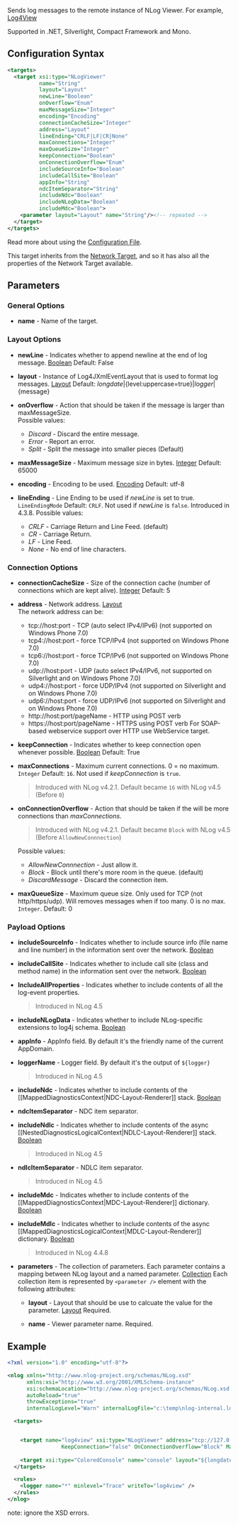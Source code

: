 Sends log messages to the remote instance of NLog Viewer. For example, [Log4View](http://www.log4view.com/log4view/)

Supported in .NET, Silverlight, Compact Framework and Mono.
## Configuration Syntax
```xml
<targets>
  <target xsi:type="NLogViewer"
          name="String"
          layout="Layout"
          newLine="Boolean"
          onOverflow="Enum"
          maxMessageSize="Integer"
          encoding="Encoding"
          connectionCacheSize="Integer"
          address="Layout"
          lineEnding="CRLF|LF|CR|None"
          maxConnections="Integer"
          maxQueueSize="Integer"
          keepConnection="Boolean"
          onConnectionOverflow="Enum"
          includeSourceInfo="Boolean"
          includeCallSite="Boolean"
          appInfo="String"
          ndcItemSeparator="String"
          includeNdc="Boolean"
          includeNLogData="Boolean"
          includeMdc="Boolean">
    <parameter layout="Layout" name="String"/><!-- repeated -->
  </target>
</targets>
```
Read more about using the [Configuration File](Configuration-file).

This target inherits from the [Network Target](Network-target), and so it has also all the properties of the Network Target available. 

## Parameters
### General Options
* **name** - Name of the target.

### Layout Options
* **newLine** - Indicates whether to append newline at the end of log message. [Boolean](Data-types) Default: False

* **layout** - Instance of Log4JXmlEventLayout that is used to format log messages. [Layout](Data-types) Default: ${longdate}|${level:uppercase=true}|${logger}|${message}

* **onOverflow** - Action that should be taken if the message is larger than maxMessageSize.  
Possible values:
  * _Discard_ - Discard the entire message.
  * _Error_ - Report an error.
  * _Split_ - Split the message into smaller pieces (Default)

* **maxMessageSize** - Maximum message size in bytes. [Integer](Data-types) Default: 65000

* **encoding** - Encoding to be used. [Encoding](Data-types) Default: utf-8

* **lineEnding** - Line Ending to be used if _newLine_ is set to true. `LineEndingMode` Default: `CRLF`. Not used if _newLine_ is `false`. Introduced in 4.3.8.
Possible values:
  * _CRLF_ - Carriage Return and Line Feed. (default)
  * _CR_ - Carriage Return.
  * _LF_ - Line Feed.
  * _None_ - No end of line characters.

### Connection Options
* **connectionCacheSize** - Size of the connection cache (number of connections which are kept alive). [Integer](Data-types) Default: 5

* **address** - Network address. [Layout](Data-types)  
The network address can be:
  * tcp://host:port - TCP (auto select IPv4/IPv6) (not supported on Windows Phone 7.0)
  * tcp4://host:port - force TCP/IPv4 (not supported on Windows Phone 7.0)
  * tcp6://host:port - force TCP/IPv6 (not supported on Windows Phone 7.0)
  * udp://host:port - UDP (auto select IPv4/IPv6, not supported on Silverlight and on Windows Phone 7.0)
  * udp4://host:port - force UDP/IPv4 (not supported on Silverlight and on Windows Phone 7.0)
  * udp6://host:port - force UDP/IPv6 (not supported on Silverlight and on Windows Phone 7.0)
  * http://host:port/pageName - HTTP using POST verb
  * https://host:port/pageName - HTTPS using POST verb
  For SOAP-based webservice support over HTTP use WebService target.

* **keepConnection** - Indicates whether to keep connection open whenever possible. [Boolean](Data-types) Default: True

* **maxConnections** - Maximum current connections. 0 = no maximum. `Integer` Default: `16`. Not used if _keepConnection_ is `true`.
  > Introduced with NLog v4.2.1. Default became `16` with NLog v4.5 (Before `0`)

* **onConnectionOverflow** - Action that should be taken if the will be more connections than _maxConnections_. 
  > Introduced with NLog v4.2.1. Default became `Block` with NLog v4.5 (Before `AllowNewConnnection`)
  
  Possible values:
  * _AllowNewConnnection_ - Just allow it. 
  * _Block_ - Block until there's more room in the queue. (default)
  * _DiscardMessage_ - Discard the connection item.

* **maxQueueSize** - Maximum queue size. Only used for TCP (not http/https/udp). Will removes messages when if too many. 0 is no max. `Integer`. Default: 0

### Payload Options
* **includeSourceInfo** - Indicates whether to include source info (file name and line number) in the information sent over the network. [Boolean](Data-types)  

* **includeCallSite** - Indicates whether to include call site (class and method name) in the information sent over the network. [Boolean](Data-types)

* **IncludeAllProperties** -  Indicates whether to include contents of all the log-event properties. 
  > Introduced in NLog 4.5

* **includeNLogData** - Indicates whether to include NLog-specific extensions to log4j schema. [Boolean](Data-types)

* **appInfo** - AppInfo field. By default it's the friendly name of the current AppDomain.

* **loggerName** - Logger field. By default it's the output of `${logger}`
  > Introduced in NLog 4.5

* **includeNdc** - Indicates whether to include contents of the [[MappedDiagnosticsContext|NDC-Layout-Renderer]] stack. [Boolean](Data-types)

* **ndcItemSeparator** - NDC item separator.

* **includeNdlc** - Indicates whether to include contents of the async [[NestedDiagnosticsLogicalContext|NDLC-Layout-Renderer]] stack. [Boolean](Data-types)
  > Introduced in NLog 4.5

* **ndlcItemSeparator** - NDLC item separator.
  > Introduced in NLog 4.5

* **includeMdc** - Indicates whether to include contents of the [[MappedDiagnosticsContext|MDC-Layout-Renderer]] dictionary. [Boolean](Data-types)

* **includeMdlc** - Indicates whether to include contents of the async [[MappedDiagnosticsLogicalContext|MDLC-Layout-Renderer]] dictionary. [Boolean](Data-types)
  > Introduced in NLog 4.4.8

* **parameters** - The collection of parameters. Each parameter contains a mapping between NLog layout and a named parameter. [Collection](Data-types) 
Each collection item is represented by `<parameter />` element with the following attributes:

  * **layout** - Layout that should be use to calcuate the value for the parameter. [Layout](Data-types) Required.

  * **name** - Viewer parameter name. Required.


## Example

```xml
<?xml version="1.0" encoding="utf-8"?>

<nlog xmlns="http://www.nlog-project.org/schemas/NLog.xsd"
      xmlns:xsi="http://www.w3.org/2001/XMLSchema-instance"
      xsi:schemaLocation="http://www.nlog-project.org/schemas/NLog.xsd NLog.xsd"
      autoReload="true"
      throwExceptions="true"
      internalLogLevel="Warn" internalLogFile="c:\temp\nlog-internal.log">

  <targets>


    <target name="log4view" xsi:type="NLogViewer" address="tcp://127.0.0.1:878" 
                 KeepConnection="false" OnConnectionOverflow="Block" MaxConnections="5" />
  
    <target xsi:type="ColoredConsole" name="console" layout="${longdate} ${logger} ${uppercase:${level}} ${message}" />
  </targets>

  <rules>
    <logger name="*" minlevel="Trace" writeTo="log4view" />
  </rules>
</nlog>
```

note: ignore the XSD errors.